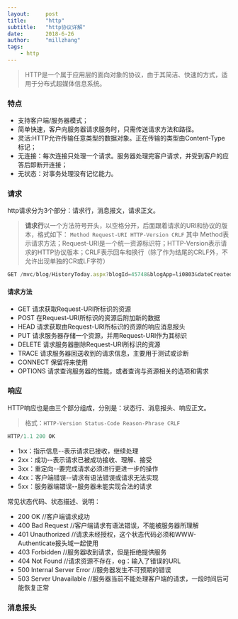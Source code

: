 ```yaml
---
layout:     post
title:      "http"
subtitle:   "http协议详解"
date:       2018-6-26
author:     "millzhang"
tags:
    - http
---
```



> HTTP是一个属于应用层的面向对象的协议，由于其简洁、快速的方式，适用于分布式超媒体信息系统。

### 特点

* 支持客户端/服务器模式；
* 简单快速，客户向服务器请求服务时，只需传送请求方法和路径。
* 灵活:HTTP允许传输任意类型的数据对象。正在传输的类型由Content-Type标记；
* 无连接：每次连接只处理一个请求。服务器处理完客户请求，并受到客户的应答后即断开连接；
* 无状态：对事务处理没有记忆能力。

### 请求

http请求分为3个部分：请求行，消息报文，请求正文。

> **请求行**以一个方法符号开头，以空格分开，后面跟着请求的URI和协议的版本，格式如下：
`Method Request-URI HTTP-Version CRLF`
其中 Method表示请求方法；Request-URI是一个统一资源标识符；HTTP-Version表示请求的HTTP协议版本；CRLF表示回车和换行（除了作为结尾的CRLF外，不允许出现单独的CR或LF字符）

```js
GET /mvc/blog/HistoryToday.aspx?blogId=45748&blogApp=li0803&dateCreated=2008%2F11%2F3+9%3A11%3A00 HTTP/1.1
```

#### 请求方法

* GET     请求获取Request-URI所标识的资源
* POST    在Request-URI所标识的资源后附加新的数据
* HEAD    请求获取由Request-URI所标识的资源的响应消息报头
* PUT     请求服务器存储一个资源，并用Request-URI作为其标识
* DELETE  请求服务器删除Request-URI所标识的资源
* TRACE   请求服务器回送收到的请求信息，主要用于测试或诊断
* CONNECT 保留将来使用
* OPTIONS 请求查询服务器的性能，或者查询与资源相关的选项和需求

### 响应

HTTP响应也是由三个部分组成，分别是：状态行、消息报头、响应正文。

> 格式：`HTTP-Version Status-Code Reason-Phrase CRLF`

```js
HTTP/1.1 200 OK
```

- 1xx：指示信息--表示请求已接收，继续处理
- 2xx：成功--表示请求已被成功接收、理解、接受
- 3xx：重定向--要完成请求必须进行更进一步的操作
- 4xx：客户端错误--请求有语法错误或请求无法实现
- 5xx：服务器端错误--服务器未能实现合法的请求

常见状态代码、状态描述、说明：

- 200 OK      //客户端请求成功
- 400 Bad Request  //客户端请求有语法错误，不能被服务器所理解
- 401 Unauthorized //请求未经授权，这个状态代码必须和WWW-Authenticate报头域一起使用 
- 403 Forbidden  //服务器收到请求，但是拒绝提供服务
- 404 Not Found  //请求资源不存在，eg：输入了错误的URL
- 500 Internal Server Error //服务器发生不可预期的错误
- 503 Server Unavailable  //服务器当前不能处理客户端的请求，一段时间后可能恢复正常


### 消息报头


